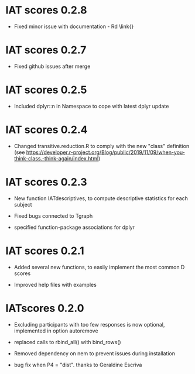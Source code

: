 # IAT scores 0.2.8
* Fixed minor issue with documentation - Rd \link{}

# IAT scores 0.2.7
* Fixed github issues after merge

# IAT scores 0.2.5
* Included dplyr::n in Namespace to cope with latest dplyr update

# IAT scores 0.2.4

* Changed transitive.reduction.R to comply with the new "class" definition (see https://developer.r-project.org/Blog/public/2019/11/09/when-you-think-class.-think-again/index.html)

# IAT scores 0.2.3

* New function IATdescriptives, to compute descriptive statistics for each subject

* Fixed bugs connected to Tgraph

* specified function-package associations for dplyr


# IAT scores 0.2.1

* Added several new functions, to easily implement the most common D scores

* Improved help files with examples

# IATscores 0.2.0

* Excluding participants with too few responses is now optional, implemented in option autoremove

* replaced calls to rbind_all() with bind_rows()

* Removed dependency on nem to prevent issues during installation

* bug fix when P4 = "dist". thanks to Geraldine Escriva

